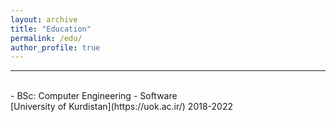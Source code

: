 ```yaml
---
layout: archive
title: "Education"
permalink: /edu/
author_profile: true
---
```


<hr>
<br>
-   BSc: Computer Engineering - Software<br>
[University of Kurdistan](https://uok.ac.ir/) 2018-2022